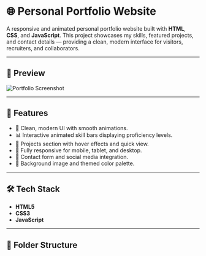 # 🌐 Personal Portfolio Website

A responsive and animated personal portfolio website built with **HTML**, **CSS**, and **JavaScript**. This project showcases my skills, featured projects, and contact details — providing a clean, modern interface for visitors, recruiters, and collaborators.

---

## 📸 Preview

![Portfolio Screenshot](https://res.cloudinary.com/dnsrtzzwr/image/upload/v1658036218/v1016-b-08_cdfkzo.jpg)

---

## 🎨 Features

- 🌟 Clean, modern UI with smooth animations.
- 📊 Interactive animated skill bars displaying proficiency levels.
- 📁 Projects section with hover effects and quick view.
- 📱 Fully responsive for mobile, tablet, and desktop.
- 📧 Contact form and social media integration.
- 🌌 Background image and themed color palette.

---

## 🛠️ Tech Stack

- **HTML5**
- **CSS3**
- **JavaScript**

---

## 📂 Folder Structure

